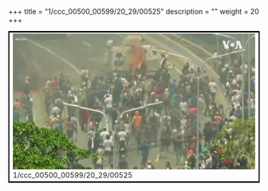 +++
title = "1/ccc_00500_00599/20_29/00525"
description = ""
weight = 20
+++

<table style="border:2px solid black;max-width:800px;max-height:800px;" 
><tr><td>
<img class="center-fit-jpg"
src="/jpg_/aaa_20190430_NxaOmWaI8sI_00524.jpg">
1/ccc_00500_00599/20_29/00525
</img></td></tr></table>
